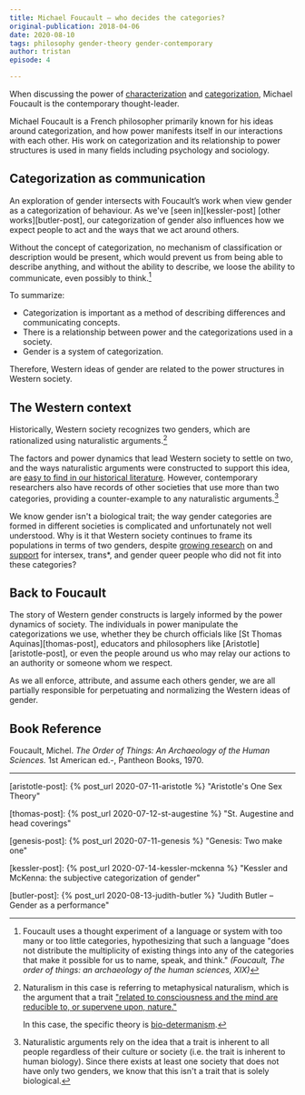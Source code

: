```yaml
---
title: Michael Foucault – who decides the categories?
original-publication: 2018-04-06
date: 2020-08-10
tags: philosophy gender-theory gender-contemporary
author: tristan
episode: 4

---
```


When discussing the power of [characterization][defn-characterization] and
[categorization][defn-categorization], Michael Foucault is the contemporary
thought-leader.

Michael Foucault is a French philosopher primarily known for his ideas
around categorization, and how power manifests itself in our interactions with
each other. His work on categorization and its relationship to power
structures is used in many fields including psychology and sociology.

[defn-characterization]: https://www.merriam-webster.com/dictionary/characterization
[defn-categorization]: https://www.merriam-webster.com/dictionary/categorization

## Categorization as communication

An exploration of gender intersects with Foucault’s work when view gender as a
categorization of behaviour. As we've [seen in][kessler-post] [other
works][butler-post], our categorization of gender also influences how we
expect people to act and the ways that we act around others.

Without the concept of categorization, no mechanism of classification or
description would be present, which would prevent us from being able to
describe anything, and without the ability to describe, we loose the ability
to communicate, even possibly to think.[^multiplicity]

[^multiplicity]: Foucault uses a thought experiment of a language or system
    with too many or too little categories, hypothesizing that such a language
    "does not distribute the multiplicity of existing things into any of the
    categories that make it possible for us to name, speak, and think."
    *(Foucault, The order of things: an archaeology of the human sciences, XIX)*

To summarize:

- Categorization is important as a method of describing differences and communicating concepts.
- There is a relationship between power and the categorizations used in a society.
- Gender is a system of categorization.

Therefore, Western ideas of gender are related to the power structures in
Western society.

## The Western context

Historically, Western society recognizes two genders, which are rationalized
using naturalistic arguments.[^define-naturalism]

[^define-naturalism]: Naturalism in this case is referring to metaphysical
    naturalism, which is the argument that a trait ["related to consciousness
    and the mind are reducible to, or supervene upon,
    nature."][wiki-naturalism]

    In this case, the specific theory is
    [bio-determanism][bio-determinism-wiki].

[wiki-naturalism]: https://en.wikipedia.org/wiki/Naturalism_(philosophy)
[bio-determinism-wiki]: https://en.wikipedia.org/wiki/Biological_determinism

The factors and power dynamics that lead Western society to settle on two, and
the ways naturalistic arguments were constructed to support this idea, are
[easy to find in our historical literature][gender-history]. However,
contemporary researchers also have records of other societies that use more
than two categories, providing a counter-example to any naturalistic
arguments.[^counter-example]

[^counter-example]: Naturalistic arguments rely on the idea that a trait
    is inherent to all people regardless of their culture or society (i.e.
    the trait is inherent to human biology). Since there exists at least one
    society that does not have only two genders, we know that this isn't a
    trait that is solely biological.

We know gender isn't a biological trait; the way gender categories are
formed in different societies is complicated and unfortunately not well
understood. Why is it that Western society continues to frame its populations
in terms of two genders, despite [growing research][facebook-gender] on and
[support][time-gender] for intersex, trans\*, and gender queer people who did
not fit into these categories?

[facebook-gender]: https://www.telegraph.co.uk/technology/facebook/10930654/Facebooks-71-gender-options-come-to-UK-users.html
[time-gender]: http://time.com/4703058/time-cover-story-beyond-he-or-she/

## Back to Foucault

The story of Western gender constructs is largely informed by the power
dynamics of society. The individuals in power manipulate the
categorizations we use, whether they be church officials like [St Thomas
Aquinas][thomas-post], educators and philosophers like
[Aristotle][aristotle-post], or even the people around us who may relay our
actions to an authority or someone whom we respect.

As we all enforce, attribute, and assume each others gender, we are all
partially responsible for perpetuating and normalizing the Western ideas of
gender.

## Book Reference

Foucault, Michel. *The Order of Things: An Archaeology of the Human Sciences.*
1st American ed.-, Pantheon Books, 1970.

---

[gender-history]: /projects/gender-history.html
    "Gender history project"

[aristotle-post]: {% post_url 2020-07-11-aristotle %}
    "Aristotle's One Sex Theory"

[thomas-post]: {% post_url 2020-07-12-st-augestine %}
    "St. Augestine and head coverings"

[genesis-post]: {% post_url 2020-07-11-genesis %}
    "Genesis: Two make one"

[kessler-post]: {% post_url 2020-07-14-kessler-mckenna %}
    "Kessler and McKenna: the subjective categorization of gender"

[butler-post]: {% post_url 2020-08-13-judith-butler %}
    "Judith Butler – Gender as a performance"

[^the-second-sex]: De Beauvoir, Simone. The Second Sex. Random House, 2014.

[^gender]: Kessler, Suzanne J., and Wendy McKenna. Gender: An Ethnomethodological Approach. University of Chicago Press, 1985.

[^gender-trouble]: Butler, Judith. Gender Trouble: Subjects of Sex/Gender/Desire.

[^sister-outsider]: Lorde, Audre. Sister Outsider: Essays and Speeches.  Crossing Press, c2007.
